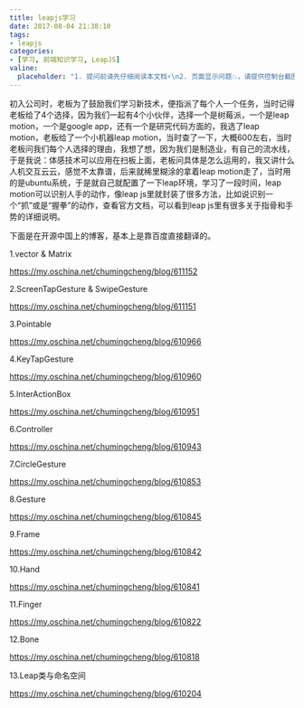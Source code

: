 ```yaml
---
title: leapjs学习
date: 2017-08-04 21:38:10
tags:
- leapjs
categories:
- [学习, 前端知识学习, LeapJS]
valine:
  placeholder: "1. 提问前请先仔细阅读本文档⚡\n2. 页面显示问题💥，请提供控制台截图📸或者您的测试网址\n3. 其他任何报错💣，请提供详细描述和截图📸，祝食用愉快💪"
---
```


初入公司时，老板为了鼓励我们学习新技术，便指派了每个人一个任务，当时记得老板给了4个选择，因为我们一起有4个小伙伴，选择一个是树莓派，一个是leap motion，一个是google app，还有一个是研究代码方面的，我选了leap motion，老板给了一个小机器leap motion，当时查了一下，大概600左右，当时老板问我们每个人选择的理由，我想了想，因为我们是制造业，有自己的流水线，于是我说：体感技术可以应用在扫板上面，老板问具体是怎么运用的，我又讲什么人机交互云云，感觉不太靠谱，后来就稀里糊涂的拿着leap motion走了，当时用的是ubuntu系统，于是就自己就配置了一下leap环境，学习了一段时间，leap motion可以识别人手的动作，像leap js里就封装了很多方法，比如说识别一个“抓”或是“握拳”的动作，查看官方文档，可以看到leap js里有很多关于指骨和手势的详细说明。

下面是在开源中国上的博客，基本上是靠百度直接翻译的。

1.vector & Matrix

https://my.oschina.net/chumingcheng/blog/611152

2.ScreenTapGesture & SwipeGesture

https://my.oschina.net/chumingcheng/blog/611151

3.Pointable

https://my.oschina.net/chumingcheng/blog/610966

4.KeyTapGesture

https://my.oschina.net/chumingcheng/blog/610960

5.InterActionBox

https://my.oschina.net/chumingcheng/blog/610951

6.Controller

https://my.oschina.net/chumingcheng/blog/610943

7.CircleGesture

https://my.oschina.net/chumingcheng/blog/610853

8.Gesture

https://my.oschina.net/chumingcheng/blog/610845

9.Frame

https://my.oschina.net/chumingcheng/blog/610842

10.Hand

https://my.oschina.net/chumingcheng/blog/610841

11.Finger

https://my.oschina.net/chumingcheng/blog/610822

12.Bone

https://my.oschina.net/chumingcheng/blog/610818

13.Leap类与命名空间

https://my.oschina.net/chumingcheng/blog/610204


